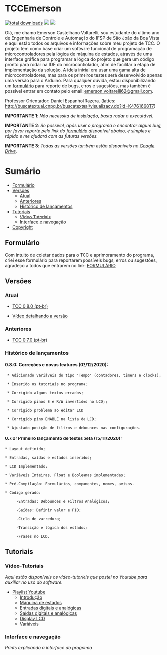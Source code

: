 # TCCEmerson

[![total downloads](https://img.shields.io/github/downloads/EmersonCV/TCCEmerson/total)](https://github.com/EmersonCV/TCCEmerson/releases) ![](https://img.shields.io/badge/Email-emerson.voltarelli62%40gmail.com-green) ![](https://img.shields.io/badge/Versão-0.8.0_Beta-yellow)

Olá, me chamo Emerson Castelhano Voltarelli, sou estudante do ultimo ano de Engenharia de Controle e Automação do IFSP de São João da Boa Vista e aqui estão todos os arquivos e informações sobre meu projeto de TCC. O projeto tem como base criar um software funcional de programação de microcontroladores pela lógica de máquina de estados, através de uma interface gráfica para programar a lógica do projeto que gera um código pronto para rodar na IDE do microcontrolador, afim de facilitar a etapa de implementação da solução. A ideia inicial era usar uma gama alta de microcontroladores, mas para os primeiros testes será desenvolvido apenas uma versão para o Arduino. Para qualquer dúvida, estou disponibilizando um [formulário](#formulário) para reporte de bugs, erros e sugestões, mas também é possivel entrar em contato pelo email: emerson.voltarelli62@gmail.com.

Professor Orientador: Daniel Espanhol Razera. (lattes: http://buscatextual.cnpq.br/buscatextual/visualizacv.do?id=K4761668T7)

**IMPORTANTE 1**: *Não necessita de instalação, basta rodar o executável.*

**IMPORTANTE 2**: *Se possível, após usar o programa e encontrar algum bug, por favor reporte pelo link do [formulário](#formulário) disponível abaixo, é simples e rápido e me ajudará com as futuras versões.*

**IMPORTANTE 3**: *Todas as versões também estão disponíveis no [Google Drive](https://drive.google.com/drive/folders/1UCouTdIfPdof5EfPR2Y5R4nd5PCfJvNz?usp=sharing).*

# Sumário

<!--toc-start-->
* [Formulário](#formulário)
* [Versões](#versões)
  * [Atual](#atual)
  * [Anteriores](#anteriores)
  * [Histórico de lançamentos](#histórico-de-lançamentos)
* [Tutoriais](#tutoriais)
  * [Video Tutoriais](#vídeo-tutoriais)
  * [Interface e navegação](#interface-e-navegação)
* [Copyright](https://github.com/EmersonCV/TCCEmerson/blob/master/LICENSE)
<!--toc-end-->

## Formulário

Com intuito de coletar dados para o TCC e aprimoramento do programa, criei esse formulário para reportarem possíveis bugs, erros ou sugestões, agradeço a todos que entrarem no link: [FORMULÁRIO](https://forms.gle/rHGeHskT5XBgKVj29)

## Versões

### Atual

* [TCC 0.8.0 (pt-br)](https://github.com/EmersonCV/TCCEmerson/releases/tag/v0.8.0-beta-(ptBR))

* [Vídeo detalhando a versão](https://www.youtube.com/watch?v=cLKcILNXyVQ)

### Anteriores

* [TCC 0.7.0 (pt-br)](https://github.com/EmersonCV/TCCEmerson/releases/tag/v0.7.0-beta-(ptBR))

### Histórico de lançamentos

#### 0.8.0: Correções e novas features (02/12/2020):

     * Adicionado variáveis do tipo 'Tempo' (contadores, timers e clocks);
     
     * Inserido os tutoriais no programa;
     
     * Corrigido alguns textos errados;
     
     * Corrigido pinos E e R/W invertidos no LCD;;
     
     * Corrigido problema ao editar LCD;
     
     * Corrigido pino ENABLE na lista de LCD;
     
     * Ajustado posição de filtros e debounces nas configurações.

#### 0.7.0: Primeiro lançamento de testes beta (15/11/2020):

    * Layout definido;
  
    * Entradas, saídas e estados inseridos;
  
    * LCD Implementado;
  
    * Variáveis Inteiras, Float e Booleanas implementadas;
  
    * Pré-Compilação: Formulários, componentes, nomes, avisos.
  
    * Código gerado:
  
         -Entradas: Debounces e Filtros Analógicos;
       
         -Saídas: Definir valor e PID;
       
         -Ciclo de varredura;
       
         -Transição e lógica dos estados;
       
         -Frases no LCD.
         
         
## Tutoriais

### Vídeo-Tutoriais

*Aqui estão disponíveis os vídeo-tutoriais que postei no Youtube para auxiliar no uso do software.*

* [Playlist Youtube](https://www.youtube.com/playlist?list=PL3qKEtYRgLbeH7AN0ey96xThbChCQA10R)
    * [Introdução](https://youtu.be/DZ-aSdm23UY)
    * [Máquina de estados](https://www.youtube.com/watch?v=a5DeDrkABXk&t)
    * [Entradas digitais e analógicas](https://youtu.be/d337311d_B0)
    * [Saídas digitais e analógicas](https://www.youtube.com/watch?v=x7HS153erTk)
    * [Display LCD](https://www.youtube.com/watch?v=UwaOMptXVWg)
    * [Variáveis](https://www.youtube.com/watch?v=LftITC0HxAc&t)
  
### Interface e navegação

*Prints explicando a interface do programa*
